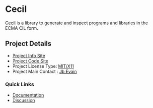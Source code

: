 # Cecil

[Cecil](https://github.com/jbevain/cecil) is a library to generate and inspect programs and libraries in the ECMA CIL form.

## Project Details

* [Project Info Site](https://github.com/jbevain/cecil)
* [Project Code Site](https://github.com/jbevain/cecil)
* Project License Type: [MIT/X11](https://github.com/jbevain/cecil/blob/master/LICENSE.md)
* Project Main Contact : [Jb Evain](https://github.com/jbevain)

### Quick Links

* [Documentation](https://github.com/jbevain/cecil/wiki)
* [Discussion](http://groups.google.com/group/mono-cecil)
